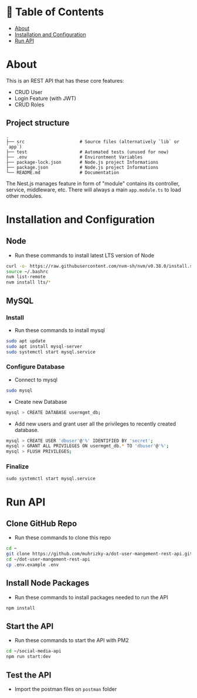 <!-- Table of Contents -->
# :notebook_with_decorative_cover: Table of Contents

- [About](#about)
- [Installation and Configuration](#Installation-and-configuration)
- [Run API](#run-api)

# About
This is an REST API that has these core features:
- CRUD User
- Login Feature (with JWT)
- CRUD Roles

## Project structure
    .
    ├── src                     # Source files (alternatively `lib` or `app`)
    ├── test                    # Automated tests (unused for now)
    ├── .env                    # Environtment Variables
    ├── package-lock.json       # Node.js project Informations
    ├── package.json            # Node.js project Informations
    └── README.md               # Documentation

The Nest.js manages feature in form of "module" contains its controller, service, middleware, etc.
There will always a main `app.module.ts` to load other modules.

# Installation and Configuration
## Node
- Run these commands to install latest LTS version of Node
```bash
curl -o- https://raw.githubusercontent.com/nvm-sh/nvm/v0.38.0/install.sh | bash
source ~/.bashrc
nvm list-remote
nvm install lts/*
```


## MySQL
### Install
- Run these commands to install mysql
```bash
sudo apt update
sudo apt install mysql-server
sudo systemctl start mysql.service
```

### Configure Database
- Connect to mysql
```bash
sudo mysql
```

- Create new Database
```bash
mysql > CREATE DATABASE usermgmt_db;
```

- Add new users and grant user all the privileges to recently created database.
```bash
mysql > CREATE USER 'dbuser'@'%' IDENTIFIED BY 'secret';
mysql > GRANT ALL PRIVILEGES ON usermgmt_db.* TO 'dbuser'@'%';
mysql > FLUSH PRIVILEGES;
```

### Finalize
`sudo systemctl start mysql.service`

# Run API
## Clone GitHub Repo
- Run these commands to clone this repo
```bash
cd ~
git clone https://github.com/muhrizky-a/dot-user-mangement-rest-api.git
cd ~/dot-user-mangement-rest-api
cp .env.example .env
```

## Install Node Packages
- Run these commands to install packages needed to run the API
```bash
npm install
```
## Start the API
- Run these commands to start the API with PM2
```bash
cd ~/social-media-api
npm run start:dev
```

## Test the API
- Import the postman files on `postman` folder